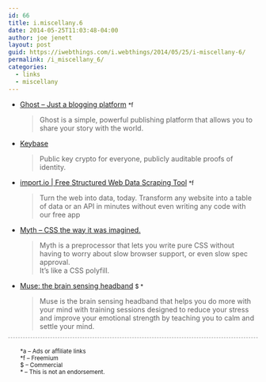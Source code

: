 ```yaml
---
id: 66
title: i.miscellany.6
date: 2014-05-25T11:03:48-04:00
author: joe jenett
layout: post
guid: https://iwebthings.com/i.webthings/2014/05/25/i-miscellany-6/
permalink: /i_miscellany_6/
categories:
  - links
  - miscellany
---
```

  * [Ghost &#8211; Just a blogging platform](https://ghost.org/ "Ghost - Just a blogging platform") <small>*f</small> 
    > Ghost is a simple, powerful publishing platform that allows you to share your story with the world. 

  * [Keybase](https://keybase.io/ "Keybase") 
    > Public key crypto for everyone, publicly auditable proofs of identity. 

  * [import.io | Free Structured Web Data Scraping Tool](https://import.io/ "import.io | Free Structured Web Data Scraping Tool") <small>*f</small> 
    > Turn the web into data, today. Transform any website into a table of data or an API in minutes without even writing any code with our free app 

  * [Myth &#8211; CSS the way it was imagined.](http://www.myth.io/ "Myth - CSS the way it was imagined.") 
    > Myth is a preprocessor that lets you write pure CSS without having to worry about slow browser support, or even slow spec approval.  
    > It&#8217;s like a CSS polyfill. 

  * [Muse: the brain sensing headband](http://www.choosemuse.com/ "Muse: the brain sensing headband") <small>$ *</small> 
    > Muse is the brain sensing headband that helps you do more with your mind with training sessions designed to reduce your stress and improve your emotional strength by teaching you to calm and settle your mind. 

<div style="border-top:1px dashed #999;padding-top:6px;padding-left:24px;">
  <small><br /> *a &#8211; Ads or affiliate links<br /> *f &#8211; Freemium<br /> $ &#8211; Commercial<br /> * &#8211; This is not an endorsement.<br /> </small>
</div>